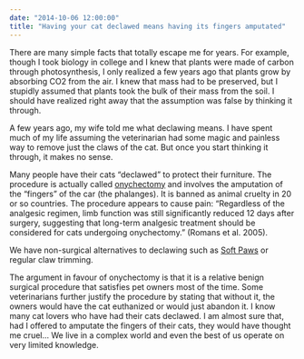 ```yaml
---
date: "2014-10-06 12:00:00"
title: "Having your cat declawed means having its fingers amputated"
---
```




There are many simple facts that totally escape me for years. For example, though I took biology in college and I knew that plants were made of carbon through photosynthesis, I only realized a few years ago that plants grow by absorbing CO2 from the air. I knew that mass had to be preserved, but I stupidly assumed that plants took the bulk of their mass from the soil. I should have realized right away that the assumption was false by thinking it through.

A few years ago, my wife told me what declawing means. I have spent much of my life assuming the veterinarian had some magic and painless way to remove just the claws of the cat. But once you start thinking it through, it makes no sense.

Many people have their cats &ldquo;declawed&rdquo; to protect their furniture. The procedure is actually called [onychectomy](https://en.wikipedia.org/wiki/Onychectomy) and involves the amputation of the &ldquo;fingers&rdquo; of the car (the phalanges).
It is banned as animal cruelty in 20 or so countries. The procedure appears to cause pain: &ldquo;Regardless of the analgesic regimen, limb function was still significantly reduced 12 days after surgery, suggesting that long-term analgesic treatment should be considered for cats undergoing onychectomy.&rdquo; (Romans et al. 2005).

We have non-surgical alternatives to declawing such as [Soft Paws](https://www.softpaws.com/) or regular claw trimming.

The argument in favour of onychectomy is that it is a relative benign surgical procedure that satisfies pet owners most of the time. Some veterinarians further justify the procedure by stating that without it, the owners would have the cat euthanized or would just abandon it.
I know many cat lovers who have had their cats declawed. I am almost sure that, had I offered to amputate the fingers of their cats, they would have thought me cruel&hellip;
We live in a complex world and even the best of us operate on very limited knowledge.

